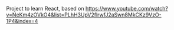Project to learn React, based on https://www.youtube.com/watch?v=NeKm4zOVkO4&list=PLhH3UpV2flrwfJ2aSwn8MkCKz9VzO-1P4&index=4